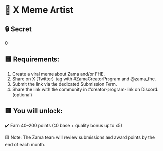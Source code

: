 # 🎨 X Meme Artist

## 🔒 Secret

0

## 🟨 Requirements:
1. Create a viral meme about Zama and/or FHE.
2. Share on X (Twitter), tag with #ZamaCreatorProgram and @zama_fhe.
3. Submit the link via the dedicated Submission Form.
4. Share the link with the community in #creator-program-link on Discord. (optional)

## 🟨 You will unlock:
✔️ Earn 40–200 points (40 base + quality bonus up to x5)

🟨 Note: The Zama team will review submissions and award points by the end of each month.
